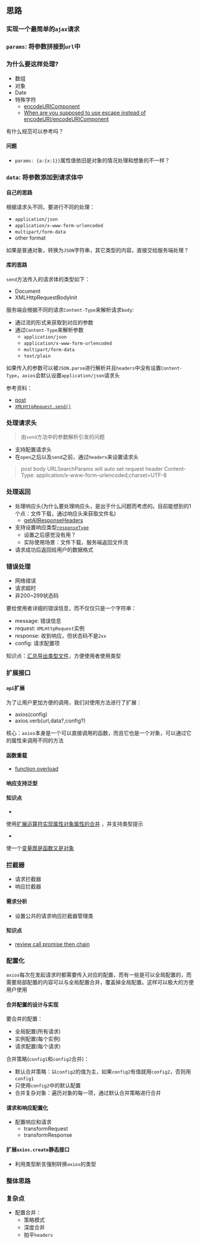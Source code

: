 ## 思路

### 实现一个最简单的`ajax`请求

### `params`: 将参数拼接到`url`中

### 为什么要这样处理?

* 数组
* 对象
* Date
* 特殊字符
  * [encodeURIComponent](https://developer.mozilla.org/en-US/docs/Web/JavaScript/Reference/Global_Objects/encodeURIComponent)
  * [When are you supposed to use escape instead of encodeURI/encodeURIComponent](https://stackoverflow.com/questions/75980/when-are-you-supposed-to-use-escape-instead-of-encodeuri-encodeuricomponent)

有什么规范可以参考吗？

#### 问题

* `params: {a:{x:1}}`属性值依旧是对象的情况处理和想象的不一样？

### `data`: 将参数添加到请求体中

#### 自己的思路

根据请求头不同，要进行不同的处理：

* `application/json`
* `application/x-www-form-urlencoded`
* `multipart/form-data`
* other format

如果是普通对象，转换为`JSON`字符串，其它类型的内容，直接交给服务端处理？

#### 库的思路

`send`方法传入的请求体的类型如下：

* Document
* XMLHttpRequestBodyInit

服务端会根据不同的请求`Content-Type`来解析请求`body`:

* 通过流的形式来获取到对应的参数
* 通过`Content-Type`来解析参数
  * `application/json`
  * `application/x-www-form-urlencoded`
  * `multipart/form-data`
  * `text/plain`

如果传入的参数可以被`JSON.parse`进行解析并且`headers`中没有设置`Content-Type`，`axios`会默认设置`application/json`请求头

参考资料：

* [post](https://developer.mozilla.org/en-US/docs/Web/HTTP/Methods/POST)
* [`XMLHttpRequest.send()`](https://developer.mozilla.org/en-US/docs/Web/API/XMLHttpRequest/send#parameters)

### 处理请求头

> 由`send`方法中的参数解析引发的问题

* 支持配置请求头
* 在`open`之后以及`send`之前，通过`headers`来设置请求头

> post body URLSearchParams will auto set request header Content-Type: application/x-www-form-urlencoded;charset=UTF-8

### 处理返回

* 处理响应头(为什么要处理响应头，是出于什么问题而考虑的。目前能想到的1个点：文件下载，通过响应头来获取文件名)
  * [getAllResponseHeaders](https://developer.mozilla.org/en-US/docs/Web/API/XMLHttpRequest/getAllResponseHeaders)
* 支持设置响应类型[`responseType`](https://developer.mozilla.org/en-US/docs/Web/API/XMLHttpRequest/responseType)
  * 设置之后感觉没有用？
  * 实际使用场景：文件下载，服务端返回文件流
* 请求成功后返回给用户的数据格式

### 错误处理

* 网络错误
* 请求超时
* 非200~299状态码

要给使用者详细的错误信息，而不仅仅只是一个字符串：

* message: 错误信息
* request: `XMLHttpRequest`实例
* response: 收到响应，但状态码不是`2xx`
* config: 请求配置项

知识点：[汇总导出类型文件](https://github.com/wangkaiwd/typescript-axios/blob/6ef097d9b1150d8669f954f53919206d2ed12fa4/lib/index.ts#L1-L5)，方便使用者使用类型

### 扩展接口

#### `api`扩展

为了让用户更加方便的调用，我们对使用方法进行了扩展：

* axios(config)
* axios.verb(url,data?,config?)

核心：`axios`本身是一个可以直接调用的函数，而且它也是一个对象，可以通过它的属性来调用不同的方法

#### 函数重载

* [function overload](https://www.typescriptlang.org/docs/handbook/2/functions.html#function-overloads)

#### 响应支持泛型

#### 知识点

*

使用[扩展运算符实现属性对象属性的合并](https://github.com/wangkaiwd/typescript-axios/blob/ff0d0046dfbe74708706b1212d19103797dd25a1/lib/helpers/extend.ts#L2-L7)
，并支持类型提示

*

使一个[变量既是函数又是对象](https://github.com/wangkaiwd/typescript-axios/blob/ff0d0046dfbe74708706b1212d19103797dd25a1/lib/axios.ts#L5-L9)

### 拦截器

* 请求拦截器
* 响应拦截器

#### 需求分析

* 设置公共的请求响应拦截器管理类

#### 知识点

* [review call promise then chain](https://github.com/wangkaiwd/typescript-axios/blob/2c0129bee059cd1e4ed4ce4b0a2268e572cad13d/lib/core/Axios.ts#L68-L69)

### 配置化

`axios`每次在发起请求时都需要传入对应的配置，而有一些是可以全局配置的，而需要局部配置的内容可以与全局配置合并，覆盖掉全局配置。这样可以极大的方便用户使用

#### 合并配置的设计与实现

要合并的配置：

* 全局配置(所有请求)
* 实例配置(每个实例)
* 请求配置(每个请求)

合并策略(`config1`和`config2`合并)：

* 默认合并策略：以`config2`的值为主，如果`config2`有值就用`config2`，否则用`config1`
* 只使用`config2`中的默认配置
* 合并复杂对象：遍历对象的每一项，通过默认合并策略进行合并

#### 请求和响应配置化

* 配置响应和请求
  * transformRequest
  * transformResponse

#### 扩展`axios.create`静态接口
* 利用类型断言强制转换`axios`的类型

### 整体思路

### 复杂点

* 配置合并：
  * 策略模式
  * 深度合并
  * 拍平`headers`

